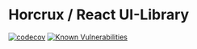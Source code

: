 Horcrux / React UI-Library
============================
<!-- travis -->
[![codecov](https://codecov.io/gh/whiplashmerch/horcrux/branch/master/graph/badge.svg)](https://codecov.io/gh/whiplashmerch/horcrux)
[![Known Vulnerabilities](https://snyk.io/test/github/whiplashmerch/horcrux/badge.svg)](https://snyk.io/test/github/whiplashmerch/horcrux)
